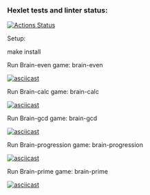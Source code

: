 ### Hexlet tests and linter status:
[![Actions Status](https://github.com/ShashkovArtem/frontend-project-44/workflows/hexlet-check/badge.svg)](https://github.com/ShashkovArtem/frontend-project-44/actions)

Setup:

make install

Run Brain-even game:
brain-even

[![asciicast](https://asciinema.org/a/gy0kRrsEYD0fA89nLIC9Ea1fz.svg)](https://asciinema.org/a/gy0kRrsEYD0fA89nLIC9Ea1fz)

Run Brain-calc game:
brain-calc

[![asciicast](https://asciinema.org/a/m9es5mR9USp8oBTHMsSeVhjgf.svg)](https://asciinema.org/a/m9es5mR9USp8oBTHMsSeVhjgf)

Run Brain-gcd game:
brain-gcd

[![asciicast](https://asciinema.org/a/T0JGwdjo9ZHEO8lPzlNGmwAwQ.svg)](https://asciinema.org/a/T0JGwdjo9ZHEO8lPzlNGmwAwQ)

Run Brain-progression game:
brain-progression

[![asciicast](https://asciinema.org/a/lXitGGE8fjMz61d98CaNnn7fA.svg)](https://asciinema.org/a/lXitGGE8fjMz61d98CaNnn7fA)

Run Brain-prime game:
brain-prime

[![asciicast](https://asciinema.org/a/LSaTNLmPvbbjp33Ec3k837KFT.svg)](https://asciinema.org/a/LSaTNLmPvbbjp33Ec3k837KFT)